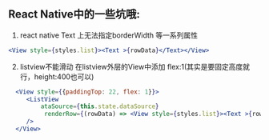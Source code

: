 ## React Native中的一些坑哦: ##
1. react native Text 上无法指定borderWidth 等一系列属性
```jsx
<View style={styles.list}><Text >{rowData}</Text></View>
```
2. listview不能滑动
在listview外层的View中添加 flex:1(其实是要固定高度就行，height:400也可以)
```jsx
  <View style={{paddingTop: 22, flex: 1}}>
     <ListView
         ataSource={this.state.dataSource}
          renderRow={(rowData) => <View style={styles.list}><Text >{rowData}</Text></View>}
     />
  </View>
```